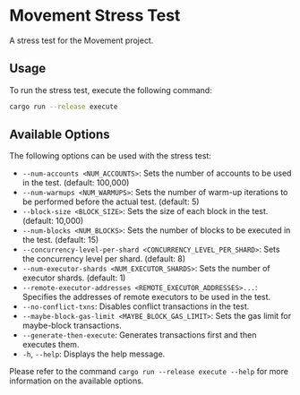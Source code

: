 Movement Stress Test
=====================

A stress test for the Movement project.

Usage
-----

To run the stress test, execute the following command:

```bash
cargo run --release execute
```

Available Options
-----------------

The following options can be used with the stress test:

- `--num-accounts <NUM_ACCOUNTS>`: Sets the number of accounts to be used in the test. (default: 100,000)
- `--num-warmups <NUM_WARMUPS>`: Sets the number of warm-up iterations to be performed before the actual test. (default: 5)
- `--block-size <BLOCK_SIZE>`: Sets the size of each block in the test. (default: 10,000)
- `--num-blocks <NUM_BLOCKS>`: Sets the number of blocks to be executed in the test. (default: 15)
- `--concurrency-level-per-shard <CONCURRENCY_LEVEL_PER_SHARD>`: Sets the concurrency level per shard. (default: 8)
- `--num-executor-shards <NUM_EXECUTOR_SHARDS>`: Sets the number of executor shards. (default: 1)
- `--remote-executor-addresses <REMOTE_EXECUTOR_ADDRESSES>...`: Specifies the addresses of remote executors to be used in the test.
- `--no-conflict-txns`: Disables conflict transactions in the test.
- `--maybe-block-gas-limit <MAYBE_BLOCK_GAS_LIMIT>`: Sets the gas limit for maybe-block transactions. 
- `--generate-then-execute`: Generates transactions first and then executes them.
- `-h`, `--help`: Displays the help message.

Please refer to the command `cargo run --release execute --help` for more information on the available options.

